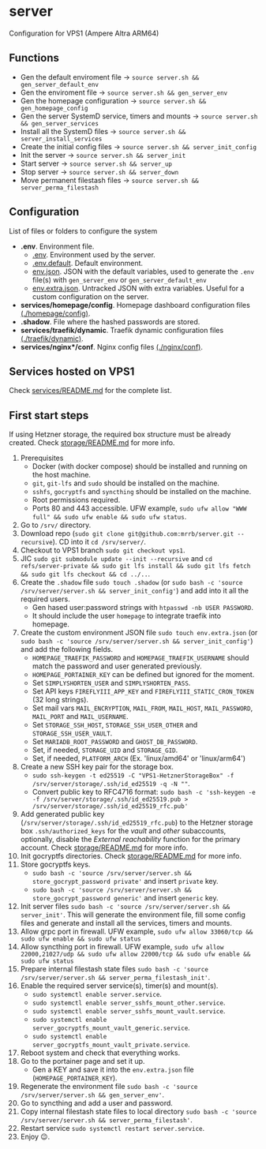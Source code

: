# server

Configuration for VPS1 (Ampere Altra ARM64)

## Functions

* Gen the default enviroment file -> `source server.sh && gen_server_default_env`
* Gen the enviroment file -> `source server.sh && gen_server_env`
* Gen the homepage configuration -> `source server.sh && gen_homepage_config`
* Gen the server SystemD service, timers and mounts -> `source server.sh && gen_server_services`
* Install all the SystemD files -> `source server.sh && server_install_services`
* Create the initial config files -> `source server.sh && server_init_config`
* Init the server -> `source server.sh && server_init`
* Start server -> `source server.sh && server_up`
* Stop server -> `source server.sh && server_down`
* Move permanent filestash files -> `source server.sh && server_perma_filestash`

## Configuration

List of files or folders to configure the system

* __**.env**__. Environment file.
  * [.env](). Environment used by the server.
  * [.env.default](.env.default). Default environment.
  * [env.json](env.json). JSON with the default variables, used to generate the `.env` file(s) with `gen_server_env` or `gen_server_default_env`
  * [env.extra.json](). Untracked JSON with extra variables. Useful for a custom configuration on the server.
* __**services/homepage/config**__. Homepage dashboard configuration files [(./homepage/config)](homepage/config).
* __**.shadow**__. File where the hashed passwords are stored.
* __**services/traefik/dynamic**__. Traefik dynamic configuration files [(./traefik/dynamic)](traefik/dynamic).
* __**services/nginx\*/conf**__. Nginx config files [(./nginx/conf)](nginx/conf).

## Services hosted on VPS1

Check [services/README.md](services/README.md) for the complete list.

## First start steps

If using Hetzner storage, the required box structure must be already created. Check [storage/README.md](storage/README.md) for more info.

1. Prerequisites
    * Docker (with docker compose) should be installed and running on the host machine.
    * `git`, `git-lfs` and `sudo` should be installed on the machine.
    * `sshfs`, `gocryptfs` and `syncthing` should be installed on the machine.
    * Root permissions required.
    * Ports 80 and 443 accessible. UFW example, `sudo ufw allow "WWW full" && sudo ufw enable && sudo ufw status`.
2. Go to `/srv/` directory.
3. Download repo (`sudo git clone git@github.com:mrrb/server.git --recursive`). CD into it `cd /srv/server/`.
4. Checkout to VPS1 branch `sudo git checkout vps1`.
5. JIC `sudo git submodule update --init --recursive` and `cd refs/server-private && sudo git lfs install && sudo git lfs fetch && sudo git lfs checkout && cd ../..`.
6. Create the `.shadow` file `sudo touch .shadow` (or `sudo bash -c 'source /srv/server/server.sh && server_init_config'`) and add into it all the required users.
    * Gen hased user:password strings with `htpasswd -nb USER PASSWORD`.
    * It should include the user `homepage` to integrate traefik into homepage.
7. Create the custom environment JSON file `sudo touch env.extra.json` (or `sudo bash -c 'source /srv/server/server.sh && server_init_config'`) and add the following fields.
    * `HOMEPAGE_TRAEFIK_PASSWORD` and `HOMEPAGE_TRAEFIK_USERNAME` should match the password and user generated previously.
    * `HOMEPAGE_PORTAINER_KEY` can be defined but ignored for the moment.
    * Set `SIMPLYSHORTEN_USER` and `SIMPLYSHORTEN_PASS`.
    <!-- * Set `AUTHENTIK_POSTGRES_PASSWORD`. -->
    * Set API keys `FIREFLYIII_APP_KEY` and `FIREFLYIII_STATIC_CRON_TOKEN` (32 long strings).
    * Set mail vars `MAIL_ENCRYPTION`, `MAIL_FROM`, `MAIL_HOST`, `MAIL_PASSWORD`, `MAIL_PORT` and `MAIL_USERNAME`.
    * Set `STORAGE_SSH_HOST`, `STORAGE_SSH_USER_OTHER` and `STORAGE_SSH_USER_VAULT`.
    * Set `MARIADB_ROOT_PASSWORD` and `GHOST_DB_PASSWORD`.
    * Set, if needed, `STORAGE_UID` and `STORAGE_GID`.
    * Set, if needed, `PLATFORM_ARCH` (Ex. 'linux/amd64' or 'linux/arm64')
8. Create a new SSH key pair for the storage box.
    * `sudo ssh-keygen -t ed25519 -C "VPS1-HetznerStorageBox" -f /srv/server/storage/.ssh/id_ed25519 -q -N ""`.
    * Convert public key to RFC4716 format: `sudo bash -c 'ssh-keygen -e -f /srv/server/storage/.ssh/id_ed25519.pub > /srv/server/storage/.ssh/id_ed25519_rfc.pub'`
9. Add generated public key (`/srv/server/storage/.ssh/id_ed25519_rfc.pub`) to the Hetzner storage box `.ssh/authorized_keys` for the *vault* and *other* subaccounts, optionally, disable the *External reachability* function for the primary account. Check [storage/README.md](storage/README.md) for more info.
10. Init gocryptfs directories. Check [storage/README.md](storage/README.md) for more info.
11. Store gocryptfs keys.
    * `sudo bash -c 'source /srv/server/server.sh && store_gocrypt_password private'` and insert `private` key.
    * `sudo bash -c 'source /srv/server/server.sh && store_gocrypt_password generic'` and insert `generic` key.
12. Init server files `sudo bash -c 'source /srv/server/server.sh && server_init'`. This will generate the environment file, fill some config files and generate and install all the services, timers and mounts.
13. Allow grpc port in firewall. UFW example, `sudo ufw allow 33060/tcp && sudo ufw enable && sudo ufw status`
14. Allow syncthing port in firewall. UFW example, `sudo ufw allow 22000,21027/udp && sudo ufw allow 22000/tcp && sudo ufw enable && sudo ufw status`
15. Prepare internal filestash state files `sudo bash -c 'source /srv/server/server.sh && server_perma_filestash_init'`.
16. Enable the required server service(s), timer(s) and mount(s).
    * `sudo systemctl enable server.service`.
    * `sudo systemctl enable server_sshfs_mount_other.service`.
    * `sudo systemctl enable server_sshfs_mount_vault.service`.
    * `sudo systemctl enable server_gocryptfs_mount_vault_generic.service`.
    * `sudo systemctl enable server_gocryptfs_mount_vault_private.service`.
17. Reboot system and check that everything works.
18. Go to the portainer page and set it up.
    * Gen a KEY and save it into the `env.extra.json` file (`HOMEPAGE_PORTAINER_KEY`).
19. Regenerate the environment file `sudo bash -c 'source /srv/server/server.sh && gen_server_env'`.
20. Go to syncthing and add a user and password.
21. Copy internal filestash state files to local directory `sudo bash -c 'source /srv/server/server.sh && server_perma_filestash'`.
22. Restart service `sudo systemctl restart server.service`.
23. Enjoy 😉.
